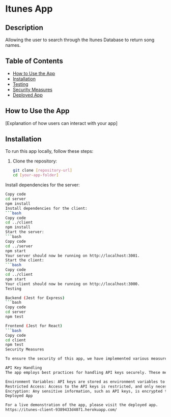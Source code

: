 # Itunes App

## Description

Allowing the user to search through the Itunes Database to return song names.

## Table of Contents

- [How to Use the App](#how-to-use-the-app)
- [Installation](#installation)
- [Testing](#testing)
- [Security Measures](#security-measures)
- [Deployed App](#deployed-app)

## How to Use the App

[Explanation of how users can interact with your app]

## Installation

To run this app locally, follow these steps:

1. Clone the repository:

   ```bash
   git clone [repository-url]
   cd [your-app-folder]
   ```

Install dependencies for the server:

````bash
Copy code
cd server
npm install
Install dependencies for the client:
```bash
Copy code
cd ../client
npm install
Start the server:
```bash
Copy code
cd ../server
npm start
Your server should now be running on http://localhost:3001.
Start the client:
```bash
Copy code
cd ../client
npm start
Your client should now be running on http://localhost:3000.
Testing

Backend (Jest for Express)
```bash
Copy code
cd server
npm test

Frontend (Jest for React)
```bash
Copy code
cd client
npm test
Security Measures

To ensure the security of this app, we have implemented various measures, including the use of the Helmet middleware for Express. Helmet helps secure your app by setting various HTTP headers to prevent common vulnerabilities.

API Key Handling
The app employs best practices for handling API keys securely. These measures include:

Environment Variables: API keys are stored as environment variables to keep them separate from the codebase and reduce the risk of exposure.
Restricted Access: Access to the API keys is restricted, and only necessary personnel have the required permissions.
Encryption: Any sensitive information, such as API keys, is encrypted to protect against unauthorized access.
Deployed App

For a live demonstration of the app, please visit the deployed app.
https://itunes-client-9389433d4071.herokuapp.com/
````

